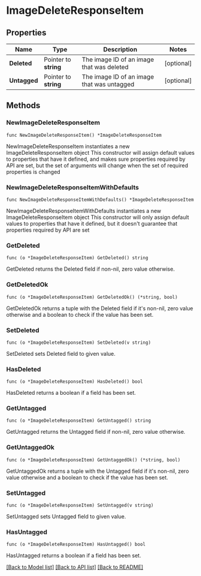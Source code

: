 # ImageDeleteResponseItem

## Properties

Name | Type | Description | Notes
------------ | ------------- | ------------- | -------------
**Deleted** | Pointer to **string** | The image ID of an image that was deleted | [optional] 
**Untagged** | Pointer to **string** | The image ID of an image that was untagged | [optional] 

## Methods

### NewImageDeleteResponseItem

`func NewImageDeleteResponseItem() *ImageDeleteResponseItem`

NewImageDeleteResponseItem instantiates a new ImageDeleteResponseItem object
This constructor will assign default values to properties that have it defined,
and makes sure properties required by API are set, but the set of arguments
will change when the set of required properties is changed

### NewImageDeleteResponseItemWithDefaults

`func NewImageDeleteResponseItemWithDefaults() *ImageDeleteResponseItem`

NewImageDeleteResponseItemWithDefaults instantiates a new ImageDeleteResponseItem object
This constructor will only assign default values to properties that have it defined,
but it doesn't guarantee that properties required by API are set

### GetDeleted

`func (o *ImageDeleteResponseItem) GetDeleted() string`

GetDeleted returns the Deleted field if non-nil, zero value otherwise.

### GetDeletedOk

`func (o *ImageDeleteResponseItem) GetDeletedOk() (*string, bool)`

GetDeletedOk returns a tuple with the Deleted field if it's non-nil, zero value otherwise
and a boolean to check if the value has been set.

### SetDeleted

`func (o *ImageDeleteResponseItem) SetDeleted(v string)`

SetDeleted sets Deleted field to given value.

### HasDeleted

`func (o *ImageDeleteResponseItem) HasDeleted() bool`

HasDeleted returns a boolean if a field has been set.

### GetUntagged

`func (o *ImageDeleteResponseItem) GetUntagged() string`

GetUntagged returns the Untagged field if non-nil, zero value otherwise.

### GetUntaggedOk

`func (o *ImageDeleteResponseItem) GetUntaggedOk() (*string, bool)`

GetUntaggedOk returns a tuple with the Untagged field if it's non-nil, zero value otherwise
and a boolean to check if the value has been set.

### SetUntagged

`func (o *ImageDeleteResponseItem) SetUntagged(v string)`

SetUntagged sets Untagged field to given value.

### HasUntagged

`func (o *ImageDeleteResponseItem) HasUntagged() bool`

HasUntagged returns a boolean if a field has been set.


[[Back to Model list]](../README.md#documentation-for-models) [[Back to API list]](../README.md#documentation-for-api-endpoints) [[Back to README]](../README.md)


